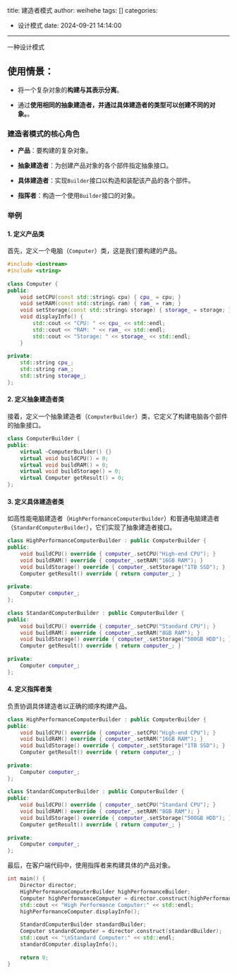 title: 建造者模式
author: weihehe
tags: []
categories:
  - 设计模式
date: 2024-09-21 14:14:00
---

一种设计模式
<!--more-->

## 使用情景：

- 将一个复杂对象的**构建与其表示分离**。
  
- 通过**使用相同的抽象建造者，并通过具体建造者的类型可以创建不同的对象。**。
  

### 建造者模式的核心角色

- **产品**：要构建的复杂对象。

- **抽象建造者**：为创建产品对象的各个部件指定抽象接口。

- **具体建造者**：实现`Builder`接口以构造和装配该产品的各个部件。

- **指挥者**：构造一个使用`Builder`接口的对象。

### 举例

#### 1. 定义产品类

首先，定义一个电脑（`Computer`）类，这是我们要构建的产品。

```cpp
#include <iostream>  
#include <string>  
  
class Computer {  
public:  
    void setCPU(const std::string& cpu) { cpu_ = cpu; }  
    void setRAM(const std::string& ram) { ram_ = ram; }  
    void setStorage(const std::string& storage) { storage_ = storage; }  
    void displayInfo() {  
        std::cout << "CPU: " << cpu_ << std::endl;  
        std::cout << "RAM: " << ram_ << std::endl;  
        std::cout << "Storage: " << storage_ << std::endl;  
    }  
  
private:  
    std::string cpu_;  
    std::string ram_;  
    std::string storage_;  
};
```

#### 2. 定义抽象建造者类

接着，定义一个抽象建造者（`ComputerBuilder`）类，它定义了构建电脑各个部件的抽象接口。

```cpp
class ComputerBuilder {  
public:  
    virtual ~ComputerBuilder() {}  
    virtual void buildCPU() = 0;  
    virtual void buildRAM() = 0;  
    virtual void buildStorage() = 0;  
    virtual Computer getResult() = 0;  
};
```

#### 3. 定义具体建造者类

如高性能电脑建造者（`HighPerformanceComputerBuilder`）和普通电脑建造者（`StandardComputerBuilder`），它们实现了抽象建造者接口。

```cpp
class HighPerformanceComputerBuilder : public ComputerBuilder {  
public:  
    void buildCPU() override { computer_.setCPU("High-end CPU"); }  
    void buildRAM() override { computer_.setRAM("16GB RAM"); }  
    void buildStorage() override { computer_.setStorage("1TB SSD"); }  
    Computer getResult() override { return computer_; }  
  
private:  
    Computer computer_;  
};  
  
class StandardComputerBuilder : public ComputerBuilder {  
public:  
    void buildCPU() override { computer_.setCPU("Standard CPU"); }  
    void buildRAM() override { computer_.setRAM("8GB RAM"); }  
    void buildStorage() override { computer_.setStorage("500GB HDD"); }  
    Computer getResult() override { return computer_; }  
  
private:  
    Computer computer_;  
};
```

#### 4. 定义指挥者类

负责协调具体建造者以正确的顺序构建产品。

```cpp
class HighPerformanceComputerBuilder : public ComputerBuilder {  
public:  
    void buildCPU() override { computer_.setCPU("High-end CPU"); }  
    void buildRAM() override { computer_.setRAM("16GB RAM"); }  
    void buildStorage() override { computer_.setStorage("1TB SSD"); }  
    Computer getResult() override { return computer_; }  
  
private:  
    Computer computer_;  
};  
  
class StandardComputerBuilder : public ComputerBuilder {  
public:  
    void buildCPU() override { computer_.setCPU("Standard CPU"); }  
    void buildRAM() override { computer_.setRAM("8GB RAM"); }  
    void buildStorage() override { computer_.setStorage("500GB HDD"); }  
    Computer getResult() override { return computer_; }  
  
private:  
    Computer computer_;  
};
```

最后，在客户端代码中，使用指挥者来构建具体的产品对象。

```cpp
int main() {  
    Director director;  
    HighPerformanceComputerBuilder highPerformanceBuilder;  
    Computer highPerformanceComputer = director.construct(highPerformanceBuilder);  
    std::cout << "High Performance Computer:" << std::endl;  
    highPerformanceComputer.displayInfo();  
  
    StandardComputerBuilder standardBuilder;  
    Computer standardComputer = director.construct(standardBuilder);  
    std::cout << "\nStandard Computer:" << std::endl;  
    standardComputer.displayInfo();  
  
    return 0;  
}
```
